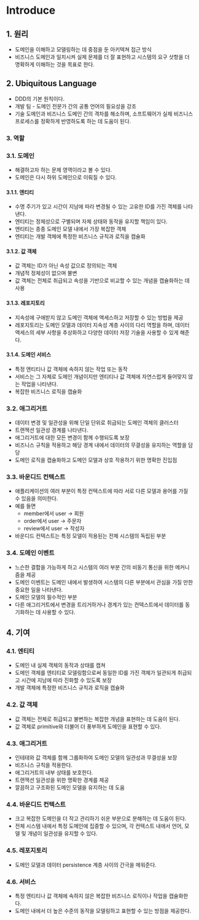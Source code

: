 # Introduce

## 1. 원리
- 도메인을 이해하고 모델링하는 데 중점을 둔 아키텍쳐 접근 방식
- 비즈니스 도메인과 일치시켜 실제 문제를 더 잘 표현하고 시스템의 요구 삿항을 더 명확하게 이해하는 것을 목표로 한다.

## 2. Ubiquitous Language
- DDD의 기본 원칙이다.
- 개발 팀 - 도메인 전문가 간의 공통 언어의 필요성을 강조
- 기술 도메인과 비즈니스 도메인 간의 격차를 해소하며, 소프트웨어가 실제 비즈니스 프로세스를 정확하게 반영하도록 하는 데 도움이 된다.

### 3. 역할

### 3.1. 도메인
- 해결하고자 하는 문제 영역이라고 볼 수 있다.
- 도메인은 다시 하위 도메인으로 이뤄질 수 있다.


#### 3.1.1. 엔티티
- 수명 주기가 있고 시간이 지남에 따라 변경될 수 있는 고유한 ID를 가진 객체를 나타낸다.
- 엔티티는 정체성으로 구별되며 자체 상태와 동작을 유지할 책임이 있다.
- 엔티티는 종종 도메인 모델 내에서 가장 복잡한 객체
- 엔티티는 개발 객체에 특정한 비즈니스 규칙과 로직을 캡슐화

#### 3.1.2. 값 객체
- 값 객체는 ID가 아닌 속성 값으로 정의되는 객체
- 개념적 정체성이 없으며 불변
- 값 객체는 전체로 취급되고 속성을 기반으로 비교할 수 있는 개념을 캡슐화하는 데 사용

#### 3.1.3. 레포지토리
- 지속성에 구애받지 않고 도메인 객체에 액세스하고 저장할 수 있는 방법을 제공
- 레포지토리는 도메인 모델과 데이터 지속성 계층 사이의 다리 역할을 하며, 데이터 액세스의 세부 사항을 추상화하고 다양한 데이터 저장 기술을 사용할 수 있게 해준다.

#### 3.1.4. 도메인 서비스
- 특정 엔티티나 값 객체에 속하지 않는 작업 또는 동작
- 서비스는 그 자체로 도메인 개념이지만 엔티티나 값 객체에 자연스럽게 들어맞지 않는 작업을 나타낸다.
- 복잡한 비즈니스 로직을 캡슐화

### 3.2. 애그리거트 
- 데이터 변경 및 일관성을 위해 단일 단위로 취급되는 도메인 객체의 클러스터
- 트랜잭션 일관성 경계를 나타낸다.
- 애그리거트에 대한 모든 변경이 함께 수행되도록 보장
- 비즈니스 규칙을 적용하고 해당 경계 내에서 데이터의 무결성을 유지하는 역할을 담당
- 도메인 로직을 캡슐화하고 도메인 모델과 상호 작용하기 위한 명확한 진입점


### 3.3. 바운디드 컨텍스트
- 애플리케이션의 여러 부분이 특정 컨텍스트에 따라 서로 다른 모델과 용어를 가질 수 있음을 의미한다.
- 예를 들면
  - member에서 user -> 회원
  - order에서 user -> 주문자
  - review에서 user -> 작성자
- 바운디드 컨텍스트는 특정 모델이 적용된는 전체 시스템의 독립된 부분

### 3.4. 도메인 이벤트
- 느슨한 결합을 가능하게 하고 시스템의 여러 부분 간의 비동기 통신을 위한 메커니즘을 제공
- 도메인 이벤트는 도메인 내에서 발생하여 시스템의 다른 부분에서 관심을 가질 만한 중요한 일을 나타낸다.
- 도메인 모델의 필수적인 부분
- 다른 애그리거트에서 변경을 트리거하거나 경계가 있는 컨텍스트에서 데이터를 동기화하는 데 사용할 수 있다.

## 4. 기여

### 4.1. 엔티티
- 도메인 내 실제 객체의 동작과 상태를 캡쳐
- 도메인 객체를 엔티티로 모델링함으로써 동일한 ID를 가진 객체가 일관되게 취급되고 시간에 지남에 따라 진화할 수 있도록 보장
- 개발 객체에 특정한 비즈니스 규칙과 로직을 캡슐화

### 4.2. 값 객체
- 값 객체는 전체로 취급되고 불변하는 복잡한 개념을 표현하는 데 도움이 된다.
- 값 객체로 primitive와 더불어 더 풍부하게 도메인을 표현할 수 있다.

### 4.3. 애그리거트
- 인테테와 값 객체를 함께 그룹화하여 도메인 모델의 일관성과 무결성을 보장
- 비즈니스 규칙을 적용한다.
- 애그리거트의 내부 상태를 보호한다.
- 트랜잭션 일관성을 위한 명확한 경계를 제공
- 깔끔하고 구조화된 도메인 모델을 유지하는 데 도움

### 4.4. 바운디드 컨텍스트
- 크고 복잡한 도메인을 더 작고 관리하기 쉬운 부분으로 분해하는 데 도움이 된다.
- 전체 시스템 내에서 특정 도메인에 집중할 수 있으며, 각 컨텍스트 내에서 언어, 모델 및 개념이 일관성을 유지할 수 있다.

### 4.5. 레포지토리
- 도메인 모델과 데이터 persistence 계층 사이의 간극을 메워준다.

### 4.6. 서비스
- 특정 엔티티나 값 객체에 속하지 않은 복잡한 비즈니스 로직이나 작업을 캡슐화한다.
- 도메인 내에서 더 높은 수준의 동작을 모델링하고 표현할 수 있는 방점을 제공한다.